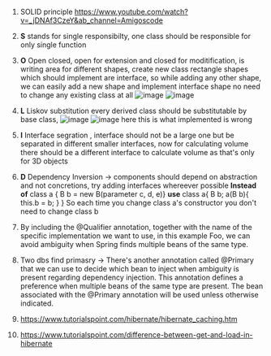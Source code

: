 1. SOLID principle https://www.youtube.com/watch?v=_jDNAf3CzeY&ab_channel=Amigoscode
2.  **S** stands for single responsibilty, one class should be responsible for only single function
3.  **O** Open closed, open for extension and closed for moditification, is writing area for different shapes, create new class rectangle shapes which should implement are interface, so while adding any other shape, we can easily add a new shape and implement interface shape no need to change any existing class at all ![image](https://github.com/sharayu134/Notes/assets/43854821/3e9072dc-6e88-4ff4-b793-2f797cd2ff24)
![image](https://github.com/sharayu134/Notes/assets/43854821/359b528e-2fd0-4426-9883-cbcc6fe3d4de)

4.  **L** Liskov substitution every derived class should be substitutable by base class, ![image](https://github.com/sharayu134/Notes/assets/43854821/43342e7a-19ea-4272-a2ce-4296c653af41)
![image](https://github.com/sharayu134/Notes/assets/43854821/af23eb17-6ac6-4e4e-b5ba-42a496fe739f)
here this is what implemented is wrong
5. **I** Interface segration , interface should not be a large one but be separated in different smaller interfaces, now for calculating volume there should be a different interface to calculate volume as that's only for 3D objects
6.  **D** Dependency Inversion -> components should depend on abstraction and not concretions, try adding interfaces whereever possible 
**Instead of**
class a {
    B b = new B(parameter c, d, e)}
**use**
class a{
   B b;
a(B b){
   this.b = b;
  }
}
So each time you change class a's constructor you don't need to change class b
8.  By including the @Qualifier annotation, together with the name of the specific implementation we want to use, in this example Foo, we can avoid ambiguity when Spring finds multiple beans of the same type.
9. Two dbs find primasry -> There's another annotation called @Primary that we can use to decide which bean to inject when ambiguity is present regarding dependency injection. This annotation defines a preference when multiple beans of the same type are present. The bean associated with the @Primary annotation will be used unless otherwise indicated.
10. https://www.tutorialspoint.com/hibernate/hibernate_caching.htm
11. https://www.tutorialspoint.com/difference-between-get-and-load-in-hibernate
